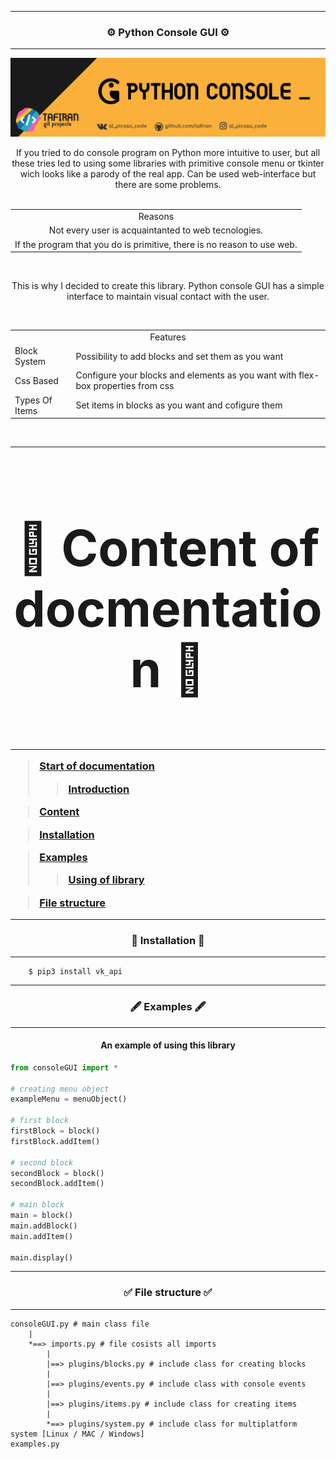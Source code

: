 	
<hr name="start" />

<!-- name of project -->
<h3 align="center">
 <b>⚙ Python Console GUI ⚙</b>
</h3>

<!-- introduction  -->
<hr name="i1" />

<img src="https://github.com/tafiran/Python-Console-GUI/blob/main/media/block.png" alt="illustration 1"></img>

<!-- socials -->
<div class="vk" width="50" height="30" color="red">

</div>

<div class="facebook">

</div>

<div class="instagram">

</div>

	
<!-- first block paragraph -->
<div align="center" text-align="justify"> 
If you tried to do console program on Python more intuitive to user, but all these tries led to using some libraries with primitive console menu or tkinter wich looks like a parody of the real app. Can be used web-interface but there are some problems. 
</div> <br />

<!-- reasons why do i create this lib -->
<table align="center">
	<tbody>
	  <tr>
				<td colspan="2" align="center">Reasons</td>
			</tr>
			<tr>
				<td align="center">Not every user is acquaintanted to web tecnologies.</td>
			</tr>
			<tr>
				<td align="center">If the program that you do is primitive, there is no reason to use web.</td>
			</tr>
		</tbody>
</table> <br />
<p align="center">This is why I decided to create this library. Python console GUI has a simple interface to maintain visual contact with the user.</p><br />

<!-- features of library -->
<table align="center">
	<tbody>
  <tr>
			<td colspan="2" align="center">Features</td>
		</tr>
		<tr>
			<td>Block System</td>
			<td>Possibility to add blocks and set them as you want</td>
		</tr>
		<tr>
			<td>Css Based</td>
			<td>Configure your blocks and elements as you want with flex-box properties from css</td>
		</tr>
		<tr>
			<td>Types Of Items</td>
			<td>Set items in blocks as you want and cofigure them</td>
		</tr>
	</tbody>
</table> <br />

	
<hr name="content" />

<!-- Content of documentation -->
<h3 align="center" style="font-size: 80px;" id="#content">
 📜 Content of docmentation 📜
<h3> 
	
	
<hr />
	
<!-- content -->
<blockquote align><p><a href="#start">Start of documentation</a></p>
	<blockquote><p><a href="#i1">Introduction</a></p></blockquote>
</blockquote>
	
<blockquote><p><a href="#content">Content</a></p></blockquote>
<blockquote><p><a href="#install">Installation</a></p></blockquote>
<blockquote><p><a href="#examples">Examples</a></p>
	<blockquote><p><a href="#e1">Using of library</a></p></blockquote>
</blockquote>
<blockquote><p><a href="#struct">File structure</a></p></blockquote>
	
<hr name="install" />

<!-- title -->
<h3 align="center">
 <b>🧭 Installation 🧭</b>
</h3>

<!-- installation  -->
<hr />
	
	    $ pip3 install vk_api

<hr name="examples"/>
	
<!-- title -->
<h3 align="center">
 <b>🖋 Examples 🖋</b>
</h3>

<!-- examples  -->
	
<hr />
	
<!-- example 1 -->
<h4 name="e1" align="center">An example of using this library</h4>
	
```Python
from consoleGUI import *

# creating menu object
exampleMenu = menuObject()

# first block
firstBlock = block()
firstBlock.addItem()

# second block
secondBlock = block()
secondBlock.addItem()

# main block
main = block()
main.addBlock()
main.addItem()

main.display()
```

<!-- struct of the project -->
	
<hr name="struct"/>
	
<!-- title -->
<h3 align="center">
 <b>✅ File structure ✅</b>
</h3>
	
<hr />

<!-- structure of project files -->
```
consoleGUI.py # main class file
	|
	*==> imports.py # file cosists all imports
		|
		|==> plugins/blocks.py # include class for creating blocks
		|
		|==> plugins/events.py # include class with console events
		|
		|==> plugins/items.py # include class for creating items
		|
		*==> plugins/system.py # include class for multiplatform system [Linux / MAC / Windows]
examples.py
```
<!-- <blockquote align><p><a>consoleGUI.py</a></p>
	<blockquote align><p><a>imports.py</a></p>
		<blockquote align><p><a>plugins/blocks.py # include class for creating blocks</a></p></blockquote>
		<blockquote align><p><a>plugins/events.py # include class with console events</a></p></blockquote>
		<blockquote align><p><a>plugins/items.py # include class for creating items</a></p></blockquote>
		<blockquote align><p><a>plugins/system.py # include class for multiplatform system [Linux / MAC / Windows]</a></p></blockquote>
	</blockquote>
</blockquote>
<blockquote align><p><a>examples.py</a></p></blockquote> -->
